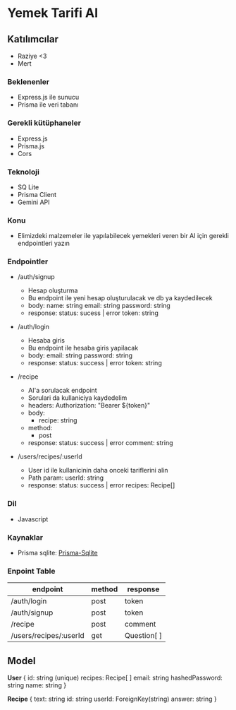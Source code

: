 # Yemek Tarifi AI

## Katılımcılar
- Raziye <3
- Mert

### Beklenenler
- Express.js ile sunucu 
- Prisma ile veri tabanı 
  
### Gerekli kütüphaneler
- Express.js
- Prisma.js
- Cors

### Teknoloji 
- SQ Lite
- Prisma Client
- Gemini API

### Konu
- Elimizdeki malzemeler ile yapılabilecek yemekleri veren bir AI için gerekli endpointleri yazın

### Endpointler

- /auth/signup
  - Hesap oluşturma 
  - Bu endpoint ile yeni hesap oluşturulacak ve db ya kaydedilecek
  - body:
    name: string
    email: string
    password: string
  - response:
    status: sucess | error
    token: string

- /auth/login
  - Hesaba giris
  - Bu endpoint ile hesaba giris yapilacak
  - body:
    email: string
    password: string
  - response:
    status: success | error
    token: string

- /recipe
  - AI'a sorulacak endpoint
  - Sorulari da kullaniciya kaydedelim
  - headers:
    Authorization: "Bearer ${token}"
  - body:
    - recipe: string
  - method:
    - post
  - response:
    status: success | error
    comment: string

- /users/recipes/:userId
  - User id ile kullanicinin daha onceki tariflerini alin
  - Path param:
    userId: string
  - response:
    status: success | error
    recipes: Recipe[]

### Dil

- Javascript

### Kaynaklar

- Prisma sqlite: [Prisma-Sqlite](https://www.prisma.io/docs/getting-started/quickstart-sqlite)

### Enpoint Table

| endpoint                | method | response   |
| ----------------------- | ------ | ---------- |
| /auth/login             | post   | token      |
| /auth/signup            | post   | token      |
| /recipe                 | post   | comment    |
| /users/recipes/:userId  | get    | Question[ ] |

## Model

**User**
{
id: string (unique)
recipes: Recipe[ ]
email: string
hashedPassword: string
name: string
}

**Recipe**
{
text: string
id: string
userId: ForeignKey(string)
answer: string
}